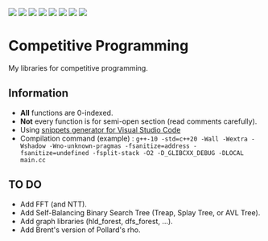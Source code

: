 [![](https://img.shields.io/badge/license-CC0-lightgrey.svg?style=flat&logo=Creative-Commons)](https://github.com/kyomukyomupurin/competitive_programming/blob/master/LICENSE)
![](https://img.shields.io/badge/C++-17-brightgreen.svg?style=flat&logo=c%2B%2B)
![](https://img.shields.io/badge/Python-3.9.2-brightgreen.svg?style=flat&logo=Python)
![](https://img.shields.io/badge/JSON-brightgreen.svg?style=flat&logo=JSON)
![](https://img.shields.io/badge/g++-10.3.0-blue.svg?style=flat&logo=GNU)
![](https://img.shields.io/badge/-VSCode-blue.svg?style=flat&logo=Visual-Studio-Code)
![](https://img.shields.io/badge/OS-WSL-yellow.svg?style=flat&logo=Linux)
![](https://img.shields.io/badge/Ubuntu-18.04-orange.svg?style=flat&logo=Ubuntu)

# Competitive Programming

My libraries for competitive programming.

## Information

- **All** functions are 0-indexed.  
- **Not** every function is for semi-open section (read comments carefully). 
- Using [snippets generator for Visual Studio Code](https://github.com/kyomukyomupurin/snippets_generator)
- Compilation command (example) :  ```g++-10 -std=c++20 -Wall -Wextra -Wshadow -Wno-unknown-pragmas -fsanitize=address -fsanitize=undefined -fsplit-stack -O2 -D_GLIBCXX_DEBUG -DLOCAL main.cc```

## TO DO

- Add FFT (and NTT).  
- Add Self-Balancing Binary Search Tree (Treap, Splay Tree, or AVL Tree).   
- Add graph libraries (hld_forest, dfs_forest, ...).
- Add Brent's version of Pollard's rho.
